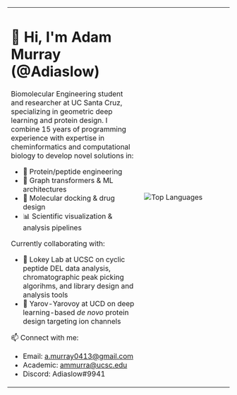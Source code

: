 <table>
<tr>
<td width="60%">

# 👋 Hi, I'm Adam Murray (@Adiaslow)

Biomolecular Engineering student and researcher at UC Santa Cruz, specializing in geometric deep learning and protein design. I combine 15 years of programming experience with expertise in cheminformatics and computational biology to develop novel solutions in:
- 🧬 Protein/peptide engineering
- 🤖 Graph transformers & ML architectures
- 🧪 Molecular docking & drug design
- 📊 Scientific visualization & analysis pipelines

Currently collaborating with:
- 🔬 Lokey Lab at UCSC on cyclic peptide DEL data analysis, chromatographic peak picking algorihms, and library design and analysis tools
- 🧫 Yarov-Yarovoy at UCD on deep learning-based *de novo* protein design targeting ion channels

📫 Connect with me:
- Email: a.murray0413@gmail.com
- Academic: ammurra@ucsc.edu
- Discord: Adiaslow#9941

</td>
<td width="40%">

![Top Languages](https://github-readme-stats.vercel.app/api/top-langs/?username=Adiaslow&card_width=400&langs_count=17&theme=dracula&exclude_repo=Cloth-of-Gold-Unity2D)

</td>
</tr>
</table>
